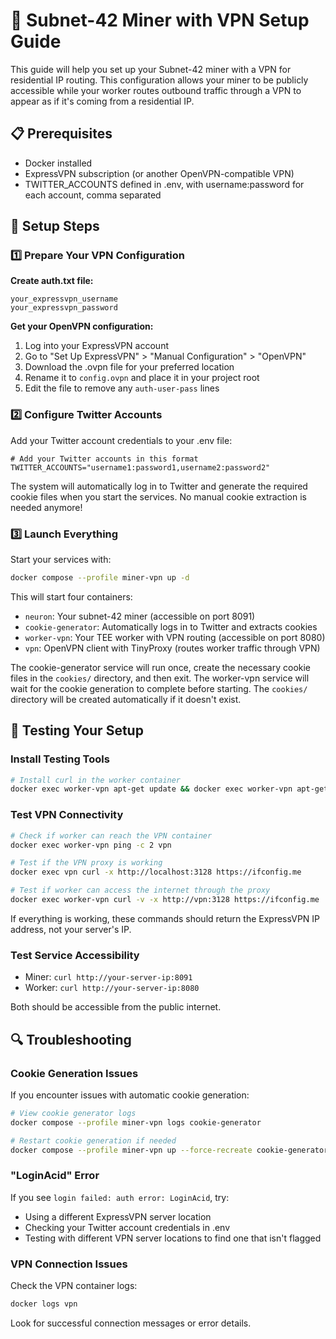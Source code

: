 # 🚀 Subnet-42 Miner with VPN Setup Guide

This guide will help you set up your Subnet-42 miner with a VPN for residential IP routing. This configuration allows your miner to be publicly accessible while your worker routes outbound traffic through a VPN to appear as if it's coming from a residential IP.

## 📋 Prerequisites

- Docker installed
- ExpressVPN subscription (or another OpenVPN-compatible VPN)
- TWITTER_ACCOUNTS defined in .env, with username:password for each account, comma separated

## 🔧 Setup Steps

### 1️⃣ Prepare Your VPN Configuration

**Create auth.txt file:**

```
your_expressvpn_username
your_expressvpn_password
```

**Get your OpenVPN configuration:**

1. Log into your ExpressVPN account
2. Go to "Set Up ExpressVPN" > "Manual Configuration" > "OpenVPN"
3. Download the .ovpn file for your preferred location
4. Rename it to `config.ovpn` and place it in your project root
5. Edit the file to remove any `auth-user-pass` lines

### 2️⃣ Configure Twitter Accounts

Add your Twitter account credentials to your .env file:

```
# Add your Twitter accounts in this format
TWITTER_ACCOUNTS="username1:password1,username2:password2"
```

The system will automatically log in to Twitter and generate the required cookie files when you start the services. No manual cookie extraction is needed anymore!

### 3️⃣ Launch Everything

Start your services with:

```bash
docker compose --profile miner-vpn up -d
```

This will start four containers:

- `neuron`: Your subnet-42 miner (accessible on port 8091)
- `cookie-generator`: Automatically logs in to Twitter and extracts cookies
- `worker-vpn`: Your TEE worker with VPN routing (accessible on port 8080)
- `vpn`: OpenVPN client with TinyProxy (routes worker traffic through VPN)

The cookie-generator service will run once, create the necessary cookie files in the `cookies/` directory, and then exit. The worker-vpn service will wait for the cookie generation to complete before starting. The `cookies/` directory will be created automatically if it doesn't exist.

## 🧪 Testing Your Setup

### Install Testing Tools

```bash
# Install curl in the worker container
docker exec worker-vpn apt-get update && docker exec worker-vpn apt-get install -y curl iputils-ping
```

### Test VPN Connectivity

```bash
# Check if worker can reach the VPN container
docker exec worker-vpn ping -c 2 vpn

# Test if the VPN proxy is working
docker exec vpn curl -x http://localhost:3128 https://ifconfig.me

# Test if worker can access the internet through the proxy
docker exec worker-vpn curl -v -x http://vpn:3128 https://ifconfig.me
```

If everything is working, these commands should return the ExpressVPN IP address, not your server's IP.

### Test Service Accessibility

- Miner: `curl http://your-server-ip:8091`
- Worker: `curl http://your-server-ip:8080`

Both should be accessible from the public internet.

## 🔍 Troubleshooting

### Cookie Generation Issues

If you encounter issues with automatic cookie generation:

```bash
# View cookie generator logs
docker compose --profile miner-vpn logs cookie-generator

# Restart cookie generation if needed
docker compose --profile miner-vpn up --force-recreate cookie-generator
```

### "LoginAcid" Error

If you see `login failed: auth error: LoginAcid`, try:

- Using a different ExpressVPN server location
- Checking your Twitter account credentials in .env
- Testing with different VPN server locations to find one that isn't flagged

### VPN Connection Issues

Check the VPN container logs:

```bash
docker logs vpn
```

Look for successful connection messages or error details.
